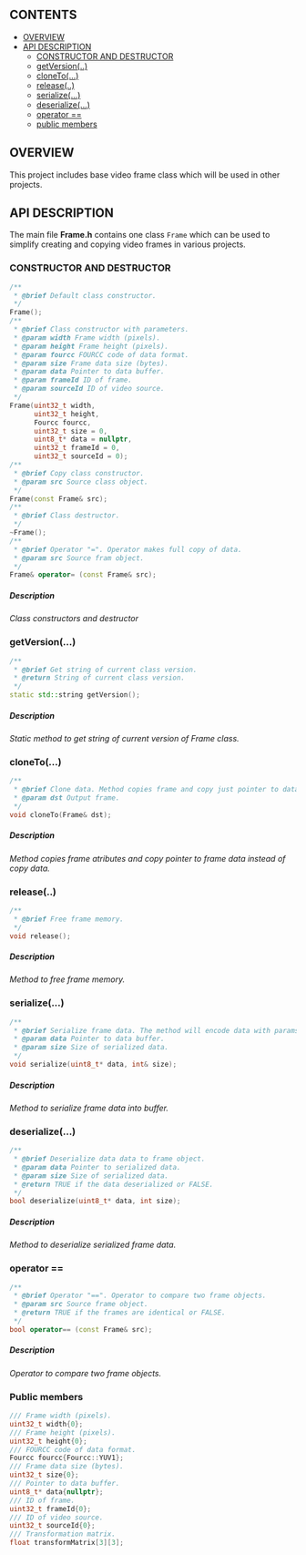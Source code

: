 ## CONTENTS

- [OVERVIEW](#overview)
- [API DESCRIPTION](#api-description)
  - [CONSTRUCTOR AND DESTRUCTOR](#constructor-and-destructor)
  - [getVersion(..)](#getversion)
  - [cloneTo(...)](#cloneto)
  - [release(..)](#release)
  - [serialize(...)](#serialize)
  - [deserialize(...)](#deserialize)
  - [operator ==](#operator-==)
  - [public members](#public-members)
  

## OVERVIEW

This project includes base video frame class which will be used
in other projects.

## API DESCRIPTION

The main file **Frame.h** contains one class `Frame` which can be used 
to simplify creating and copying video frames in various projects. 

### CONSTRUCTOR AND DESTRUCTOR

```cpp
/**
 * @brief Default class constructor.
 */
Frame();
/**
 * @brief Class constructor with parameters.
 * @param width Frame width (pixels).
 * @param height Frame height (pixels).
 * @param fourcc FOURCC code of data format.
 * @param size Frame data size (bytes).
 * @param data Pointer to data buffer.
 * @param frameId ID of frame.
 * @param sourceId ID of video source.
 */
Frame(uint32_t width,
      uint32_t height,
      Fourcc fourcc,
      uint32_t size = 0,
      uint8_t* data = nullptr,
      uint32_t frameId = 0,
      uint32_t sourceId = 0);
/**
 * @brief Copy class constructor.
 * @param src Source class object.
 */
Frame(const Frame& src);
/**
 * @brief Class destructor.
 */
~Frame();
/**
 * @brief Operator "=". Operator makes full copy of data.
 * @param src Source fram object.
 */
Frame& operator= (const Frame& src);
```

##### Description

*Class constructors and destructor*

### getVersion(...)

```cpp
/**
 * @brief Get string of current class version.
 * @return String of current class version.
 */
static std::string getVersion();
```

##### Description

*Static method to get string of current version of Frame class.*

### cloneTo(...)

```cpp
/**
 * @brief Clone data. Method copies frame and copy just pointer to data.
 * @param dst Output frame.
 */
void cloneTo(Frame& dst);
```

##### Description

*Method copies frame atributes and copy pointer to frame data instead of copy data.*

### release(..)

```cpp
/**
 * @brief Free frame memory.
 */
void release();
```

##### Description

*Method to free frame memory.*

### serialize(...)

```cpp
/**
 * @brief Serialize frame data. The method will encode data with params.
 * @param data Pointer to data buffer.
 * @param size Size of serialized data.
 */
void serialize(uint8_t* data, int& size);
```

##### Description

*Method to serialize frame data into buffer.*

### deserialize(...)

```cpp
/**
 * @brief Deserialize data data to frame object.
 * @param data Pointer to serialized data.
 * @param size Size of serialized data.
 * @return TRUE if the data deserialized or FALSE.
 */
bool deserialize(uint8_t* data, int size);
```

##### Description

*Method to deserialize serialized frame data.*

### operator ==

```cpp
/**
 * @brief Operator "==". Operator to compare two frame objects.
 * @param src Source frame object.
 * @return TRUE if the frames are identical or FALSE.
 */
bool operator== (const Frame& src);
```

##### Description

*Operator to compare two frame objects.*

### Public members

```cpp
/// Frame width (pixels).
uint32_t width{0};
/// Frame height (pixels). 
uint32_t height{0};
/// FOURCC code of data format. 
Fourcc fourcc{Fourcc::YUV1};
/// Frame data size (bytes). 
uint32_t size{0};
/// Pointer to data buffer. 
uint8_t* data{nullptr}; 
/// ID of frame.
uint32_t frameId{0};
/// ID of video source.
uint32_t sourceId{0};
/// Transformation matrix.
float transformMatrix[3][3]; 
```
